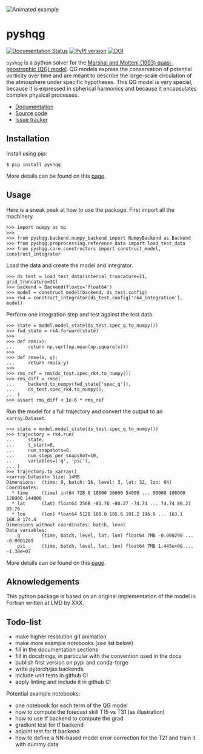 
![Animated example](http://cerea.enpc.fr/HomePages/farchia/pyshqg-map.gif)

# pyshqg

[![Documentation Status](https://readthedocs.org/projects/pyshqg/badge/?version=latest)](https://pyshqg.readthedocs.io/en/latest/?badge=latest)
[![PyPI version](https://badge.fury.io/py/pyshqg.svg)](https://badge.fury.io/py/pyshqg)
[![DOI](https://zenodo.org/badge/DOI/10.5281/zenodo.10813504.svg)](https://zenodo.org/doi/10.5281/zenodo.10813503)

`pyshqg` is a python solver for the [Marshal and Molteni (1993) quasi-geostrophic (QG) model](https://doi.org/10.1175/1520-0469(1993)050%3C1792:TADUOP%3E2.0.CO;2).
QG models express the conservation of potential vorticity over time and are
meant to describe the large-scale circulation of the atmosphere under specific hypotheses.
This QG model is very special, because it is expressed in spherical harmonics and
because it encapsulates complex physical processes.

- [Documentation](https://pyshqg.readthedocs.io)
- [Source code](https://github.com/cerea-daml/pyshqg)
- [Issue tracker](https://github.com/cerea-daml/pyshqg/issues)

## Installation

Install using pip:

    $ pip install pyshqg

More details can be found on this [page](https://pyshqg.readthedocs.io/en/latest/pages/installation.html).

## Usage

Here is a sneak peak at how to use the package.
First import all the machinery.

    >>> import numpy as np
    >>>
    >>> from pyshqg.backend.numpy_backend import NumpyBackend as Backend
    >>> from pyshqg.preprocessing.reference_data import load_test_data
    >>> from pyshqg.core.constructors import construct_model, construct_integrator

Load the data and create the model and integrator.

    >>> ds_test = load_test_data(internal_truncature=21, grid_truncature=31)
    >>> backend = Backend(floatx='float64')
    >>> model = construct_model(backend, ds_test.config)
    >>> rk4 = construct_integrator(ds_test.config['rk4_integration'], model)

Perform one integration step and test against the test data.

    >>> state = model.model_state(ds_test.spec_q.to_numpy())
    >>> fwd_state = rk4.forward(state)
    >>>
    >>> def rms(x):
    ...     return np.sqrt(np.mean(np.square(x)))
    >>>
    >>> def rmse(x, y):
    ...     return rms(x-y)
    >>>
    >>> rms_ref = rms(ds_test.spec_rk4.to_numpy())
    >>> rms_diff = rmse(
    ...     backend.to_numpy(fwd_state['spec_q']),
    ...     ds_test.spec_rk4.to_numpy(),
    ... )
    >>> assert rms_diff < 1e-6 * rms_ref

Run the model for a full trajectory and convert the output to an ``xarray.Dataset``.

    >>> state = model.model_state(ds_test.spec_q.to_numpy())
    >>> trajectory = rk4.run(
    ...     state,
    ...     t_start=0,
    ...     num_snapshots=8,
    ...     num_steps_per_snapshot=10,
    ...     variables=('q', 'psi'),
    ... )
    >>> trajectory.to_xarray()
    <xarray.Dataset> Size: 14MB
    Dimensions:  (time: 9, batch: 16, level: 3, lat: 32, lon: 64)
    Coordinates:
      * time     (time) int64 72B 0 18000 36000 54000 ... 90000 108000 126000 144000
      * lat      (lat) float64 256B -85.76 -80.27 -74.74 ... 74.74 80.27 85.76
      * lon      (lon) float64 512B 180.0 185.6 191.2 196.9 ... 163.1 168.8 174.4
    Dimensions without coordinates: batch, level
    Data variables:
        q        (time, batch, level, lat, lon) float64 7MB -0.000298 ... -0.0001269
        psi      (time, batch, level, lat, lon) float64 7MB 1.445e+08 ... -1.38e+07

More details can be found on this [page](https://pyshqg.readthedocs.io/en/latest/pages/examples.html).

## Aknowledgements

This python package is based on an original implementation of the model
in Fortran written at LMD by XXX.

## Todo-list

- make higher resolution gif animation
- make more example notebooks (see list below)
- fill in the documentation sections
- fill in docstrings, in particular with the convention used in the docs
- publish first version on pypi and conda-forge
- write pytorch/jax backends
- include unit tests in github CI
- apply linting and include it in github CI

Potential example notebooks:

- one notebook for each term of the QG model
- how to compute the forecast skill T15 vs T31 (as illustration)
- how to use tf backend to compute the grad
- gradient test for tf backend
- adjoint test for tf backend
- how to define a NN-based model error correction for the T21 and train it with dummy data

